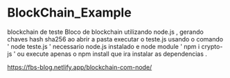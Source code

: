 # BlockChain_Example
blockchain de teste
Bloco de blockchain utilizando node.js  , gerando chaves hash sha256
ao abrir a pasta executar o teste.js usando o comando  ' node teste.js ' 
necessario node.js instalado e node module  ' npm i crypto-js '  ou execute apenas o npm install que ira instalar as dependencias .

https://fbs-blog.netlify.app/blockchain-com-node/
